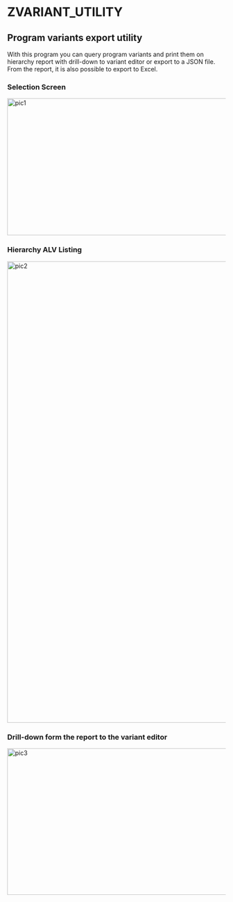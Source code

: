 # ZVARIANT_UTILITY

## Program variants export utility

With this program you can query program variants and print them on hierarchy report with drill-down to variant editor or export to a JSON file. From the report, it is also possible to export to Excel.

### Selection Screen
<img width="992" height="316" alt="pic1" src="https://github.com/user-attachments/assets/71e2696b-ebee-4695-97cd-b3279c8090bc" />

### Hierarchy ALV Listing
<img width="1378" height="1064" alt="pic2" src="https://github.com/user-attachments/assets/cb59ff53-5747-4136-8dd2-d11fe1953fd4" />

### Drill-down form the report to the variant editor
<img width="1302" height="338" alt="pic3" src="https://github.com/user-attachments/assets/934ea6f0-7aeb-4e4b-9099-d4798a242d4c" />
